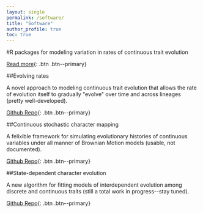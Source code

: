 ```yaml
---
layout: single
permalink: /software/
title: "Software"
author_profile: true
toc: true
---
```


#R packages for modeling variation in rates of continuous trait evolution

[Read more](/cont_rate_het/){: .btn .btn--primary}

##Evolving rates

A novel approach to modeling continuous trait evolution that allows the rate of evolution itself to gradually "evolve" over time and across lineages (pretty well-developed).

[Github Repo](https://github.com/bstaggmartin/evorates/){: .btn .btn--primary}

##Continuous stochastic character mapping

A felixible framework for simulating evolutionary histories of continuous variables under all manner of Brownian Motion models (usable, not documented).

[Github Repo](https://github.com/bstaggmartin/contsimmap/){: .btn .btn--primary}

##State-dependent character evolution

A new algorithm for fitting models of interdependent evolution among discrete and continuous traits (still a total work in progress--stay tuned).

[Github Repo](https://github.com/bstaggmartin/sce/){: .btn .btn--primary}

